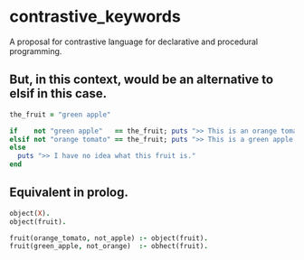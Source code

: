 # contrastive_keywords
A proposal for contrastive language for declarative and procedural programming.

## But, in this context, would be an alternative to elsif in this case.

~~~ruby
the_fruit = "green apple"

if    not "green apple"   == the_fruit; puts ">> This is an orange tomato."
elsif not "orange tomato" == the_fruit; puts ">> This is a green apple."
else
  puts ">> I have no idea what this fruit is."
end
~~~

## Equivalent in prolog.

~~~prolog
object(X).
object(fruit).

fruit(orange_tomato, not_apple) :- object(fruit).
fruit(green_apple, not_orange)  :- obhect(fruit).
~~~
